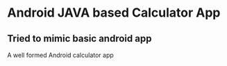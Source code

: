 # Android JAVA based Calculator App

## Tried to mimic basic android app

A well formed Android calculator app
